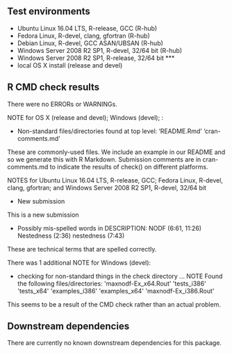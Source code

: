 ## Test environments
* Ubuntu Linux 16.04 LTS, R-release, GCC (R-hub)
* Fedora Linux, R-devel, clang, gfortran (R-hub)
* Debian Linux, R-devel, GCC ASAN/UBSAN (R-hub)
* Windows Server 2008 R2 SP1, R-devel, 32/64 bit (R-hub)
* Windows Server 2008 R2 SP1, R-release, 32/64 bit ***
* local OS X install (release and devel)

## R CMD check results

There were no ERRORs or WARNINGs.

NOTE for OS X (release and devel); Windows (devel); :

  * Non-standard files/directories found at top level:
    ‘README.Rmd’ ‘cran-comments.md’

These are commonly-used files. We include an example in our README and so we generate this with R Markdown. Submission comments are in cran-comments.md to indicate the results of check() on different platforms.

NOTES for Ubuntu Linux 16.04 LTS, R-release, GCC; Fedora Linux, R-devel, clang, gfortran; and Windows Server 2008 R2 SP1, R-devel, 32/64 bit
  
  * New submission
  
This is a new submission
  
  * Possibly mis-spelled words in DESCRIPTION:
  NODF (6:61, 11:26)
  Nestedness (2:36)
  nestedness (7:43)

These are technical terms that are spelled correctly.

There was 1 additional NOTE for Windows (devel):

  * checking for non-standard things in the check directory ... NOTE
Found the following files/directories:
  'maxnodf-Ex_x64.Rout' 'tests_i386' 'tests_x64'
  'examples_i386' 'examples_x64' 'maxnodf-Ex_i386.Rout'

This seems to be a result of the CMD check rather than an actual problem.

## Downstream dependencies
There are currently no known downstream dependencies for this package.